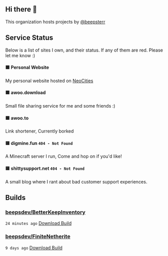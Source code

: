 ## Hi there 👋

This organization hosts projects by [@beepsterr](https://github.com/BeepSterr)
## Service Status
Below is a list of sites I own, and their status. 
If any of them are red. Please let me know :)


#### 🟩 Personal Website

My personal website hosted on [NeoCities](https://neocities.org/)
#### 🟩 awoo.download

Small file sharing service for me and some friends :)
#### 🟩 awoo.to

Link shortener, Currently borked
#### 🟨 digmine.fun `404 - Not Found`

A Minecraft server I run, Come and hop on if you'd like!
#### 🟨 shittysupport.net `404 - Not Found`

A small blog where I rant about bad customer support experiences.

## Builds
### [beepsdev/BetterKeepInventory](https://github.com/beepsdev/BetterKeepInventory)

`24 minutes ago` [Download Build](https://github.com/beepsdev/BetterKeepInventory/suites/6475995193/artifacts/239766881)
### [beepsdev/FiniteNetherite](https://github.com/beepsdev/FiniteNetherite)

`9 days ago` [Download Build](https://github.com/beepsdev/FiniteNetherite/suites/6362450050/artifacts/229833502)

